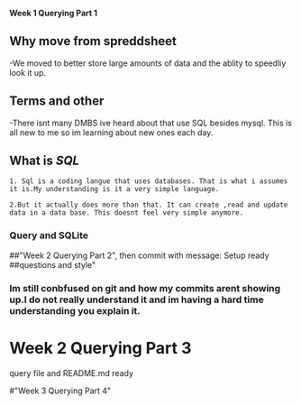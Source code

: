  **Week 1 Querying Part 1**

## Why move from spreddsheet
-We moved to better store large amounts of data and the ablity to speedliy look it up.

## Terms and other 
-There isnt many DMBS ive heard about that use SQL besides mysql. This is all new to me so im learning about new ones each day. 


## What is *SQL*
    1. Sql is a coding langue that uses databases. That is what i assumes it is.My understanding is it a very simple language.

    2.But it actually does more than that. It can create ,read and update data in a data base. This doesnt feel very simple anymore. 

### Query and SQLite
##"Week 2 Querying Part 2", then commit with message: Setup ready
##questions and style"
### Im still conbfused on git and how my commits arent showing up.I do not really understand it and im having a hard time understanding you explain it. 

# Week 2 Querying Part 3
query file and README.md ready

#"Week 3 Querying Part 4"
